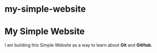 # my-simple-website
# My Simple Website

I am building this Simple Website as a way to learn about **Git** and **GitHub**.
